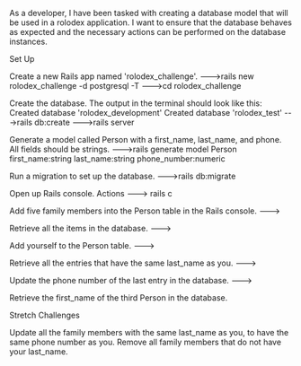 As a developer, I have been tasked with creating a database model that will be used in a rolodex application. I want to ensure that the database behaves as expected and the necessary actions can be performed on the database instances.

Set Up

Create a new Rails app named 'rolodex_challenge'.
--->rails new rolodex_challenge -d postgresql -T
--->cd rolodex_challenge

Create the database. The output in the terminal should look like this:
Created database 'rolodex_development'
Created database 'rolodex_test'
--->rails db:create
--->rails server

Generate a model called Person with a first_name, last_name, and phone. All fields should be strings.
--->rails generate model Person first_name:string last_name:string phone_number:numeric 

Run a migration to set up the database.
--->rails db:migrate

Open up Rails console.
Actions
---> rails c

Add five family members into the Person table in the Rails console.
--->

Retrieve all the items in the database.
--->

Add yourself to the Person table.
--->

Retrieve all the entries that have the same last_name as you.
--->

Update the phone number of the last entry in the database.
--->

Retrieve the first_name of the third Person in the database.

Stretch Challenges

Update all the family members with the same last_name as you, to have the same phone number as you.
Remove all family members that do not have your last_name.

